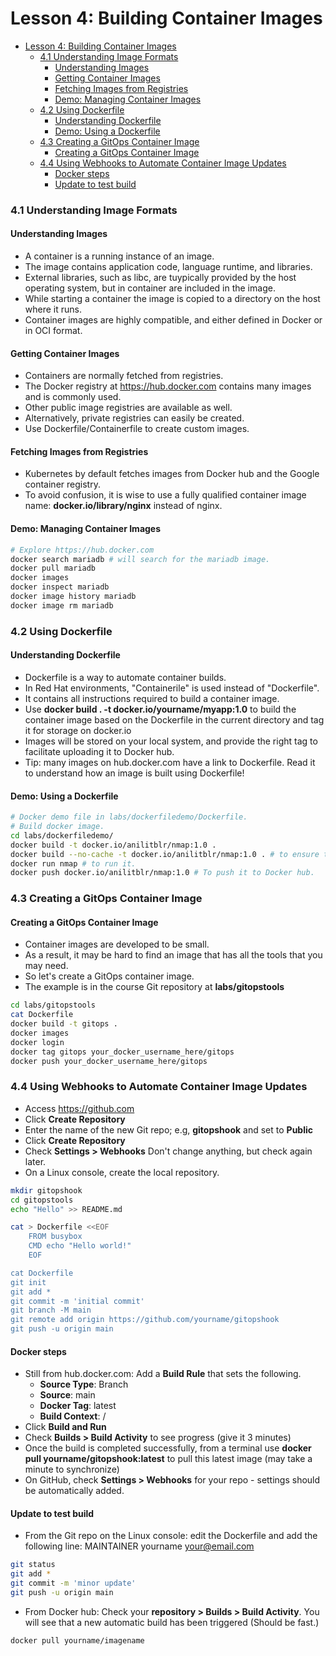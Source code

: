 # Lesson 4: Building Container Images

- [Lesson 4: Building Container Images](#lesson-4-building-container-images)
    - [4.1 Understanding Image Formats](#41-understanding-image-formats)
      - [Understanding Images](#understanding-images)
      - [Getting Container Images](#getting-container-images)
      - [Fetching Images from Registries](#fetching-images-from-registries)
      - [Demo: Managing Container Images](#demo-managing-container-images)
    - [4.2 Using Dockerfile](#42-using-dockerfile)
      - [Understanding Dockerfile](#understanding-dockerfile)
      - [Demo: Using a Dockerfile](#demo-using-a-dockerfile)
    - [4.3 Creating a GitOps Container Image](#43-creating-a-gitops-container-image)
      - [Creating a GitOps Container Image](#creating-a-gitops-container-image)
    - [4.4 Using Webhooks to Automate Container Image Updates](#44-using-webhooks-to-automate-container-image-updates)
      - [Docker steps](#docker-steps)
      - [Update to test build](#update-to-test-build)

### 4.1 Understanding Image Formats

#### Understanding Images

- A container is a running instance of an image.
- The image contains application code, language runtime, and libraries.
- External libraries, such as libc, are tuypically provided by the host operating system, but in container are included in the image.
- While starting a container the image is copied to a directory on the host where it runs.
- Container images are highly compatible, and either defined in Docker or in OCI format.

#### Getting Container Images

- Containers are normally fetched from registries.
- The Docker registry at https://hub.docker.com contains many images and is commonly used.
- Other public image registries are available as well.
- Alternatively, private registries can easily be created.
- Use Dockerfile/Containerfile to create custom images.

#### Fetching Images from Registries

- Kubernetes by default fetches images from Docker hub and the Google container registry.
- To avoid confusion, it is wise to use a fully qualified container image name: **docker.io/library/nginx** instead of nginx.

#### Demo: Managing Container Images

```bash
# Explore https://hub.docker.com
docker search mariadb # will search for the mariadb image.
docker pull mariadb
docker images
docker inspect mariadb
docker image history mariadb
docker image rm mariadb
```

### 4.2 Using Dockerfile

#### Understanding Dockerfile

- Dockerfile is a way to automate container builds.
- In Red Hat environments, "Containerile" is used instead of "Dockerfile".
- It contains all instructions required to build a container image.
- Use **docker build . -t docker.io/yourname/myapp:1.0** to build the container image based on the Dockerfile in the current directory and tag it for storage on docker.io
- Images will be stored on your local system, and provide the right tag to facilitate uploading it to Docker hub.
- Tip: many images on hub.docker.com have a link to Dockerfile. Read it to understand how an image is built using Dockerfile!

#### Demo: Using a Dockerfile

```bash
# Docker demo file in labs/dockerfiledemo/Dockerfile.
# Build docker image.
cd labs/dockerfiledemo/
docker build -t docker.io/anilitblr/nmap:1.0 .
docker build --no-cache -t docker.io/anilitblr/nmap:1.0 . # to ensure the complete procedure is performed again if you need to run it again.
docker run nmap # to run it.
docker push docker.io/anilitblr/nmap:1.0 # To push it to Docker hub.
```

### 4.3 Creating a GitOps Container Image

#### Creating a GitOps Container Image

- Container images are developed to be small.
- As a result, it may be hard to find an image that has all the tools that you may need.
- So let's create a GitOps container image.
- The example is in the course Git repository at **labs/gitopstools**

```bash
cd labs/gitopstools
cat Dockerfile
docker build -t gitops .
docker images
docker login
docker tag gitops your_docker_username_here/gitops
docker push your_docker_username_here/gitops
```

### 4.4 Using Webhooks to Automate Container Image Updates

- Access https://github.com
- Click **Create Repository**
- Enter the name of the new Git repo; e.g, **gitopshook** and set to **Public**
- Click **Create Repository**
- Check **Settings > Webhooks** Don't change anything, but check again later.
- On a Linux console, create the local repository.
```bash
mkdir gitopshook
cd gitopstools
echo "Hello" >> README.md

cat > Dockerfile <<EOF
    FROM busybox
    CMD echo "Hello world!"
    EOF

cat Dockerfile
git init
git add *
git commit -m 'initial commit'
git branch -M main
git remote add origin https://github.com/yourname/gitopshook
git push -u origin main
```

#### Docker steps

- Still from hub.docker.com: Add a **Build Rule** that sets the following.
  - **Source Type**: Branch
  - **Source**: main
  - **Docker Tag**: latest
  - **Build Context**: /
- Click **Build and Run**
- Check **Builds > Build Activity** to see progress (give it 3 minutes)
- Once the build is completed successfully, from a terminal use **docker pull yourname/gitopshook:latest** to pull this latest image (may take a minute to synchronize)
- On GitHub, check **Settings > Webhooks** for your repo - settings should be automatically added.

#### Update to test build

- From the Git repo on the Linux console: edit the Dockerfile and add the following line: MAINTAINER yourname <your@email.com>
```bash
git status
git add *
git commit -m 'minor update'
git push -u origin main
```
- From Docker hub: Check your **repository > Builds > Build Activity**. You will see that a new automatic build has been triggered (Should be fast.)
```bash
docker pull yourname/imagename
```
